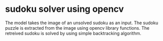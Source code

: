 # sudoku solver using opencv
The model takes the image of an unsolved sudoku as an input. The sudoku puzzle is extracted from the image using opencv library functions. The retreived sudoku is solved by using simple backtracking algorithm.
